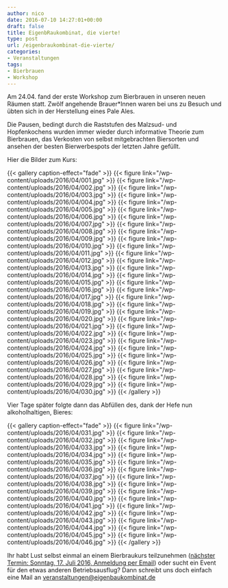 ```yaml
---
author: nico
date: 2016-07-10 14:27:01+00:00
draft: false
title: EigenbRaukombinat, die vierte!
type: post
url: /eigenbraukombinat-die-vierte/
categories:
- Veranstaltungen
tags:
- Bierbrauen
- Workshop
---
```


Am 24.04. fand der erste Workshop zum Bierbrauen in unseren neuen Räumen statt. Zwölf angehende Brauer*Innen waren bei uns zu Besuch und übten sich in der Herstellung eines Pale Ales.<!-- more -->

Die Pausen, bedingt durch die Raststufen des Malzsud- und Hopfenkochens wurden immer wieder durch informative Theorie zum Bierbrauen, das Verkosten von selbst mitgebrachten Biersorten und ansehen der besten Bierwerbespots der letzten Jahre gefüllt.

Hier die Bilder zum Kurs:


{{< gallery caption-effect="fade" >}}
  {{< figure link="/wp-content/uploads/2016/04/001.jpg" >}}
{{< figure link="/wp-content/uploads/2016/04/002.jpg" >}}
{{< figure link="/wp-content/uploads/2016/04/003.jpg" >}}
{{< figure link="/wp-content/uploads/2016/04/004.jpg" >}}
{{< figure link="/wp-content/uploads/2016/04/005.jpg" >}}
{{< figure link="/wp-content/uploads/2016/04/006.jpg" >}}
{{< figure link="/wp-content/uploads/2016/04/007.jpg" >}}
{{< figure link="/wp-content/uploads/2016/04/008.jpg" >}}
{{< figure link="/wp-content/uploads/2016/04/009.jpg" >}}
{{< figure link="/wp-content/uploads/2016/04/010.jpg" >}}
{{< figure link="/wp-content/uploads/2016/04/011.jpg" >}}
{{< figure link="/wp-content/uploads/2016/04/012.jpg" >}}
{{< figure link="/wp-content/uploads/2016/04/013.jpg" >}}
{{< figure link="/wp-content/uploads/2016/04/014.jpg" >}}
{{< figure link="/wp-content/uploads/2016/04/015.jpg" >}}
{{< figure link="/wp-content/uploads/2016/04/016.jpg" >}}
{{< figure link="/wp-content/uploads/2016/04/017.jpg" >}}
{{< figure link="/wp-content/uploads/2016/04/018.jpg" >}}
{{< figure link="/wp-content/uploads/2016/04/019.jpg" >}}
{{< figure link="/wp-content/uploads/2016/04/020.jpg" >}}
{{< figure link="/wp-content/uploads/2016/04/021.jpg" >}}
{{< figure link="/wp-content/uploads/2016/04/022.jpg" >}}
{{< figure link="/wp-content/uploads/2016/04/023.jpg" >}}
{{< figure link="/wp-content/uploads/2016/04/024.jpg" >}}
{{< figure link="/wp-content/uploads/2016/04/025.jpg" >}}
{{< figure link="/wp-content/uploads/2016/04/026.jpg" >}}
{{< figure link="/wp-content/uploads/2016/04/027.jpg" >}}
{{< figure link="/wp-content/uploads/2016/04/028.jpg" >}}
{{< figure link="/wp-content/uploads/2016/04/029.jpg" >}}
{{< figure link="/wp-content/uploads/2016/04/030.jpg" >}}
{{< /gallery >}}

Vier Tage später folgte dann das Abfüllen des, dank der Hefe nun alkoholhaltigen, Bieres:


{{< gallery caption-effect="fade" >}}
  {{< figure link="/wp-content/uploads/2016/04/031.jpg" >}}
{{< figure link="/wp-content/uploads/2016/04/032.jpg" >}}
{{< figure link="/wp-content/uploads/2016/04/033.jpg" >}}
{{< figure link="/wp-content/uploads/2016/04/034.jpg" >}}
{{< figure link="/wp-content/uploads/2016/04/035.jpg" >}}
{{< figure link="/wp-content/uploads/2016/04/036.jpg" >}}
{{< figure link="/wp-content/uploads/2016/04/037.jpg" >}}
{{< figure link="/wp-content/uploads/2016/04/038.jpg" >}}
{{< figure link="/wp-content/uploads/2016/04/039.jpg" >}}
{{< figure link="/wp-content/uploads/2016/04/040.jpg" >}}
{{< figure link="/wp-content/uploads/2016/04/041.jpg" >}}
{{< figure link="/wp-content/uploads/2016/04/042.jpg" >}}
{{< figure link="/wp-content/uploads/2016/04/043.jpg" >}}
{{< figure link="/wp-content/uploads/2016/04/044.jpg" >}}
{{< figure link="/wp-content/uploads/2016/04/045.jpg" >}}
{{< figure link="/wp-content/uploads/2016/04/046.jpg" >}}
{{< /gallery >}}

Ihr habt Lust selbst einmal an einem Bierbraukurs teilzunehmen ([nächster Termin: Sonntag, 17. Juli 2016, Anmeldung per Email](/grundkurs-bierbrauen/)) oder sucht ein Event für den etwas anderen Betriebsausflug? Dann schreibt uns doch einfach eine Mail an [veranstaltungen@eigenbaukombinat.de](mailto:veranstaltungen@eigenbaukombinat.de)
